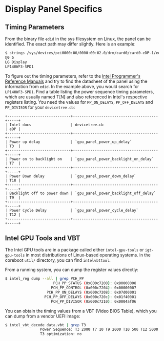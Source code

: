 Display Panel Specifics
=======================

Timing Parameters
-----------------

From the binary file `edid` in the sys filesystem on Linux, the panel can be
identified. The exact path may differ slightly. Here is an example:

```sh
$ strings /sys/devices/pci0000:00/0000:00:02.0/drm/card0/card0-eDP-1/edid
@0 5
LG Display
LP140WF3-SPD1
```

To figure out the timing parameters, refer to the [Intel Programmer's Reference
Manuals](https://01.org/linuxgraphics/documentation/hardware-specification-prms)
and try to find the datasheet of the panel using the information from `edid`.
In the example above, you would search for `LP140WF3-SPD1`. Find a table listing
the power sequence timing parameters, which are usually named T[N] and also
referenced in Intel's respective registers listing. You need the values for
`PP_ON_DELAYS`, `PP_OFF_DELAYS` and `PP_DIVISOR` for your `devicetree.cb`:

```{eval-rst}
+-----------------------------+---------------------------------------+-----+
| Intel docs                  | devicetree.cb                         | eDP |
+-----------------------------+---------------------------------------+-----+
| Power up delay              | `gpu_panel_power_up_delay`            | T3  |
+-----------------------------+---------------------------------------+-----+
| Power on to backlight on    | `gpu_panel_power_backlight_on_delay`  | T7  |
+-----------------------------+---------------------------------------+-----+
| Power Down delay            | `gpu_panel_power_down_delay`          | T10 |
+-----------------------------+---------------------------------------+-----+
| Backlight off to power down | `gpu_panel_power_backlight_off_delay` | T9  |
+-----------------------------+---------------------------------------+-----+
| Power Cycle Delay           | `gpu_panel_power_cycle_delay`         | T12 |
+-----------------------------+---------------------------------------+-----+
```

Intel GPU Tools and VBT
-----------------------

The Intel GPU tools are in a package called either `intel-gpu-tools` or
`igt-gpu-tools` in most distributions of Linux-based operating systems.
In the coreboot `util/` directory, you can find `intelvbttool`.

From a running system, you can dump the register values directly:
```sh
$ intel_reg dump --all | grep PCH_PP
                      PCH_PP_STATUS (0x000c7200): 0x80000008
                     PCH_PP_CONTROL (0x000c7204): 0x00000007
                   PCH_PP_ON_DELAYS (0x000c7208): 0x07d00001
                  PCH_PP_OFF_DELAYS (0x000c720c): 0x01f40001
                     PCH_PP_DIVISOR (0x000c7210): 0x0004af06
```

You can obtain the timing values from a VBT (Video BIOS Table), which you can
dump from a vendor UEFI image:
```sh
$ intel_vbt_decode data.vbt | grep T3
                Power Sequence: T3 2000 T7 10 T9 2000 T10 500 T12 5000
                T3 optimization: no
```
